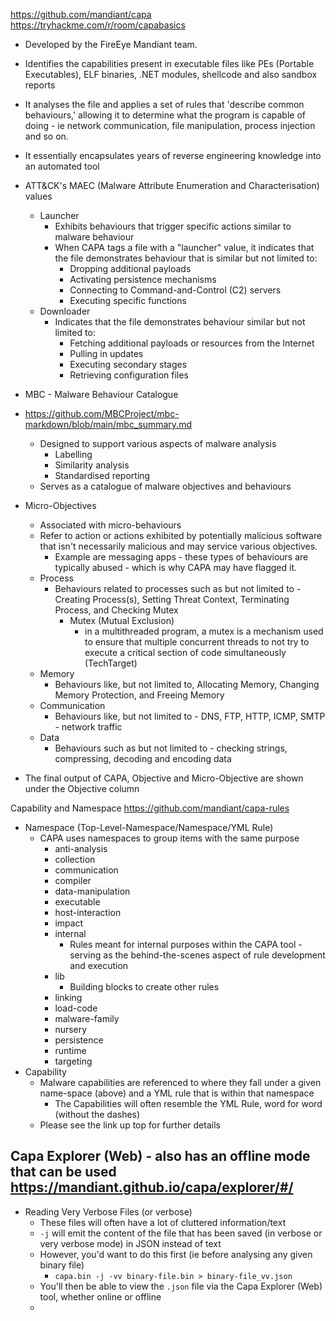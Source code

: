 https://github.com/mandiant/capa
https://tryhackme.com/r/room/capabasics

- Developed by the FireEye Mandiant team. 
- Identifies the capabilities present in executable files like PEs (Portable Executables), ELF binaries, .NET modules, shellcode and also sandbox reports
- It analyses the file and applies a set of rules that 'describe common behaviours,' allowing it to determine what the program is capable of doing - ie network communication, file manipulation, process injection and so on.
- It essentially encapsulates years of reverse engineering knowledge into an automated tool

- ATT&CK's MAEC (Malware Attribute Enumeration and Characterisation) values
	- Launcher
		- Exhibits behaviours that trigger specific actions similar to malware behaviour
		- When CAPA tags a file with a "launcher" value, it indicates that the file demonstrates behaviour that is similar but not limited to:
			- Dropping additional payloads
			- Activating persistence mechanisms
			- Connecting to Command-and-Control (C2) servers
			- Executing specific functions
	- Downloader
		- Indicates that the file demonstrates behaviour similar but not limited to:
			- Fetching additional payloads or resources from the Internet
			- Pulling in updates
			- Executing secondary stages
			- Retrieving configuration files

- MBC - Malware Behaviour Catalogue
- https://github.com/MBCProject/mbc-markdown/blob/main/mbc_summary.md
	- Designed to support various aspects of malware analysis
		- Labelling
		- Similarity analysis
		- Standardised reporting
	- Serves as a catalogue of malware objectives and behaviours

- Micro-Objectives
	- Associated with micro-behaviours
	- Refer to action or actions exhibited by potentially malicious software that isn't necessarily malicious and may service various objectives. 
		- Example are messaging apps - these types of behaviours are typically abused - which is why CAPA may have flagged it.
	- Process
		- Behaviours related to processes such as but not limited to - Creating Process(s), Setting Threat Context, Terminating Process, and Checking Mutex
			- Mutex (Mutual Exclusion)
				- in a multithreaded program, a mutex is a mechanism used to ensure that multiple concurrent threads to not try to execute a critical section of code simultaneously (TechTarget)
	- Memory
		- Behaviours like, but not limited to, Allocating Memory, Changing Memory Protection, and Freeing Memory
	- Communication
		- Behaviours like, but not limited to - DNS, FTP, HTTP, ICMP, SMTP - network traffic
	- Data
		- Behaviours such as but not limited to - checking strings, compressing, decoding and encoding data

- The final output of CAPA, Objective and Micro-Objective are shown under the Objective column

Capability and Namespace
https://github.com/mandiant/capa-rules
- Namespace (Top-Level-Namespace/Namespace/YML Rule)
	- CAPA uses namespaces to group items with the same purpose
		- anti-analysis
		- collection
		- communication
		- compiler
		- data-manipulation
		- executable
		- host-interaction
		- impact
		- internal
			- Rules meant for internal purposes within the CAPA tool - serving as the behind-the-scenes aspect of rule development and execution
		- lib
			- Building blocks to create other rules
		- linking
		- load-code
		- malware-family
		- nursery
		- persistence
		- runtime
		- targeting
- Capability
	- Malware capabilities are referenced to where they fall under a given name-space (above) and a YML rule that is within that namespace
		- The Capabilities will often resemble the YML Rule, word for word (without the dashes)
	- Please see the link up top for further details

Capa Explorer (Web) - also has an offline mode that can be used
https://mandiant.github.io/capa/explorer/#/
- 

- Reading Very Verbose Files (or verbose)
	- These files will often have a lot of cluttered information/text
	- `-j` will emit the content of the file that has been saved (in verbose or very verbose mode) in JSON instead of text
	- However, you'd want to do this first (ie before analysing any given binary file)
		- `capa.bin -j -vv binary-file.bin > binary-file_vv.json`
	- You'll then be able to view the `.json` file via the Capa Explorer (Web) tool, whether online or offline
	- 
